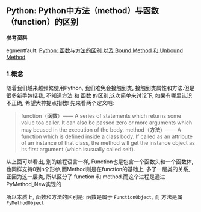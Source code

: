 ## Python: Python中方法（method）与函数（function）的区别

**参考资料**

egmentfault: [Python: 函数与方法的区别 以及 Bound Method 和 Unbound Method](https://segmentfault.com/a/1190000009157792)

### 1.概念

随着我们越来越频繁使用Python, 我们难免会接触到类, 接触到类属性和方法.但是很多新手包括我, 不知道方法 和 函数 的区别,这次简单来讨论下, 如果有哪里认识不正确, 希望大神提点指教!
先来看两个定义吧:

>function（**函数**）—— A series of statements which returns some value toa caller. It can also be passed zero or more arguments which may beused in the execution of the body.
method（**方法**）—— A function which is defined inside a class body. If called as an attribute of an instance of that class, the method will get the instance object as its first argument (which isusually called self).

从上面可以看出, 别的编程语言一样, Function也是包含一个函数头和一个函数体, 也同样支持0到n个形参,而Method则是在function的基础上, 多了一层类的关系, 正因为这一层类, 所以区分了 function 和 method.而这个过程是通过 PyMethod_New实现的

所以本质上, 函数和方法的区别是: 函数是属于 `FunctionObject`, 而 方法是属 `PyMethodObject`


